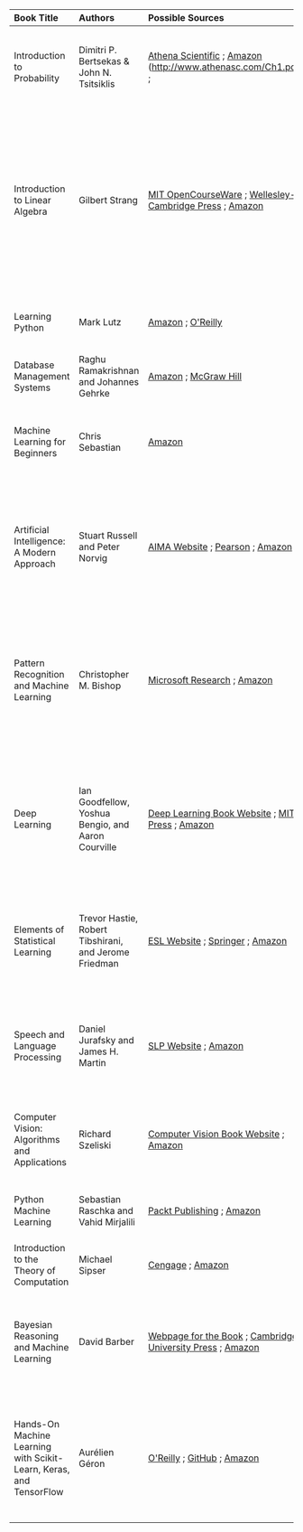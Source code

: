 | Book Title                                        | Authors                                            | Possible Sources                                                                                                                                                              | Notes                                                                                                                                                                                                                                                                                                                         |
| :------------------------------------------------ | :------------------------------------------------- | :---------------------------------------------------------------------------------------------------------------------------------------------------------------------------------------- | :------------------------------------------------------------------------------------------------------------------------------------------------------------------------------------------------------------------------------------------------------------------------------------------------------------------------------ |
| Introduction to Probability                       | Dimitri P. Bertsekas & John N. Tsitsiklis           | [Athena Scientific](http://www.athenasc.com/probbook.html) ; [Amazon](https://www.amazon.com/Introduction-Probability-2nd-Dimitri-Bertsekas/dp/188652923X)  (http://www.athenasc.com/Ch1.pdf) ;                                       | Athena Scientific is the publisher; likely the most official source. Amazon for purchase.                                                                                                                                                                                                                            |
| Introduction to Linear Algebra                     | Gilbert Strang                                    | [MIT OpenCourseWare](https://ocw.mit.edu/courses/18-06-linear-algebra-spring-2010/) ; [Wellesley-Cambridge Press](https://math.mit.edu/~gs/linearalgebra/) ; [Amazon](https://www.amazon.com/Introduction-Linear-Algebra-Gilbert-Strang/dp/0980232775) | MIT OCW provides video lectures and course materials (but not necessarily the full textbook). Wellesley-Cambridge Press is Strang's publisher. Amazon for purchase.                                                                                                                                                          |
| Learning Python                                  | Mark Lutz                                          | [Amazon](https://www.amazon.com/Learning-Python-5th-Mark-Lutz/dp/1449355730) ; [O'Reilly](https://www.oreilly.com/library/view/learning-python-5th/9781449355722/)                                   | O'Reilly and Amazon are the primary purchase options.                                                                                                                                                                                                                                                                   |
| Database Management Systems                       | Raghu Ramakrishnan and Johannes Gehrke             | [Amazon](https://www.amazon.com/Database-Management-Systems-Raghu-Ramakrishnan/dp/0072465638) ; [McGraw Hill](https://www.mheducation.com/highered/product/database-management-systems-ramakrishnan-gehrke/M0072465638.html)         | McGraw Hill is the publisher.  Amazon for purchase.                                                                                                                                                                                                                                                                 |
| Machine Learning for Beginners                    | Chris Sebastian                                    | [Amazon](https://www.amazon.com/Machine-Learning-Beginners-scikit-learn-Algorithms-ebook/dp/B08KFLY277)                                                                                          | Primarily available for purchase. Check for sample chapters on Amazon.                                                                                                                                                                                                                                                       |
| Artificial Intelligence: A Modern Approach         | Stuart Russell and Peter Norvig                    | [AIMA Website](http://aima.cs.berkeley.edu/) ; [Pearson](https://www.pearson.com/en-us/subject-catalog/p/artificial-intelligence-a-modern-approach/P200000003749/9780134610993) ; [Amazon](https://www.amazon.com/Artificial-Intelligence-A-Modern-Approach/dp/0134610997)           | The AIMA website is the official companion site with supplementary materials. Pearson is the publisher. Amazon for purchase.                                                                                                                                                                                                   |
| Pattern Recognition and Machine Learning           | Christopher M. Bishop                              | [Microsoft Research](https://www.microsoft.com/en-us/research/people/cmbishop/#!prml-book) ; [Amazon](https://www.amazon.com/Pattern-Recognition-Learning-Information-Statistics/dp/0387310738)                | Microsoft Research provides information about the book, and potentially a *legal* PDF (check carefully). Amazon for purchase.                                                                                                                                                                                             |
| Deep Learning                                     | Ian Goodfellow, Yoshua Bengio, and Aaron Courville | [Deep Learning Book Website](https://www.deeplearningbook.org/) ; [MIT Press](https://mitpress.mit.edu/books/deep-learning) ; [Amazon](https://www.amazon.com/Deep-Learning-Adaptive-Computation-Machine/dp/0262035618) | The Deep Learning Book Website offers the book *for free, legally* in HTML format. MIT Press is the publisher. Amazon for purchase (physical copy).                                                                                                                                                                |
| Elements of Statistical Learning                 | Trevor Hastie, Robert Tibshirani, and Jerome Friedman | [ESL Website](https://hastie.su.domains/ElemStatLearn/) ; [Springer](https://link.springer.com/book/10.1007/978-0-387-84858-7) ; [Amazon](https://www.amazon.com/Elements-Statistical-Learning-Prediction-Inference/dp/0387848576) | The ESL Website offers the book *for free, legally* as a PDF. Springer is the publisher.  Amazon for purchase.                                                                                                                                                                                                            |
| Speech and Language Processing                    | Daniel Jurafsky and James H. Martin                | [SLP Website](https://web.stanford.edu/~jurafsky/slp3/) ; [Amazon](https://www.amazon.com/Speech-Language-Processing-Daniel-Jurafsky/dp/0131873210)                                          | The SLP Website provides drafts of chapters for the 3rd edition *in progress*. Amazon has older editions.                                                                                                                                                                                                                        |
| Computer Vision: Algorithms and Applications      | Richard Szeliski                                  | [Computer Vision Book Website](http://szeliski.org/Book/) ; [Amazon](https://www.amazon.com/Computer-Vision-Algorithms-Applications-Szeliski/dp/1848829345)                                   | The Computer Vision Book Website offers a *free, legal* PDF of the book.  Amazon for purchase.                                                                                                                                                                                                                             |
| Python Machine Learning                           | Sebastian Raschka and Vahid Mirjalili              | [Packt Publishing](https://www.packtpub.com/product/python-machine-learning-third-edition/9781789955750) ; [Amazon](https://www.amazon.com/Python-Machine-Learning-scikit-learn-TensorFlow/dp/1789955750)    | Packt and Amazon are the primary purchase options.                                                                                                                                                                                                                                                                   |
| Introduction to the Theory of Computation        | Michael Sipser                                     | [Cengage](https://www.cengage.com/c/introduction-to-the-theory-of-computation-3e-sipser/9781133187790) ; [Amazon](https://www.amazon.com/Introduction-Theory-Computation-Michael-Sipser/dp/113318779X)                       | Cengage is the publisher.  Amazon for purchase.                                                                                                                                                                                                                                                                 |
| Bayesian Reasoning and Machine Learning           | David Barber                                      | [Webpage for the Book](http://web4.cs.ucl.ac.uk/staff/D.Barber/pmwiki/pmwiki.php?n=Brml.HomePage) ; [Cambridge University Press](https://www.cambridge.org/core/books/bayesian-reasoning-and-machine-learning/0DA9439D72B68827BC7D644290AE2722) ; [Amazon](https://www.amazon.com/Bayesian-Reasoning-Machine-Learning-Barber/dp/0521518148)   | The webpage offers a *free, legal* PDF. Cambridge University Press is the publisher. Amazon for purchase.                                                                                                                                                                                                                   |
| Hands-On Machine Learning with Scikit-Learn, Keras, and TensorFlow | Aurélien Géron                                   | [O'Reilly](https://www.oreilly.com/library/view/hands-on-machine-learning/9781492032632/) ; [GitHub](https://github.com/ageron/handson-ml2) ; [Amazon](https://www.amazon.com/Hands-Machine-Learning-Scikit-Learn-TensorFlow/dp/1492032646)       | O'Reilly and Amazon are purchase options. The GitHub repository contains code examples and notebooks, *not* the full text of the book.                                                                                                                                                                           |

